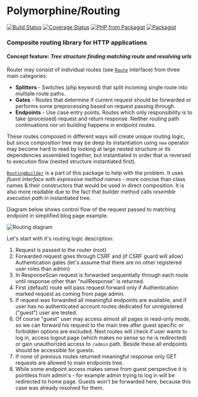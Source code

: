 # Polymorphine/Routing
[![Build Status](https://travis-ci.org/shudd3r/polymorphine-routing.svg?branch=develop)](https://travis-ci.org/shudd3r/polymorphine-routing)
[![Coverage Status](https://coveralls.io/repos/github/shudd3r/polymorphine-routing/badge.svg?branch=develop)](https://coveralls.io/github/shudd3r/polymorphine-routing?branch=develop)
[![PHP from Packagist](https://img.shields.io/packagist/php-v/polymorphine/routing/dev-develop.svg)](https://packagist.org/packages/polymorphine/routing)
[![Packagist](https://img.shields.io/packagist/l/polymorphine/routing.svg)](https://packagist.org/packages/polymorphine/routing)
### Composite routing library for HTTP applications

#### Concept feature: *Tree structure finding matching route and resolving urls*
Router may consist of individual routes (see [`Route`](src/Route.php) interface) from
three main categories:
* **Splitters** - Switches (php keyword) that split incoming single route into multiple
route paths.
* **Gates** - Routes that determine if current request should be forwarded or performs
some preprocessing based on request passing through.
* **Endpoints** - Use case entry points. Routes which only responsibility is to take
(processed) request and return response. Neither routing path continuations nor uri
building happens in endpoint routes.

These routes composed in different ways will create unique routing logic, but since
composition tree may be deep its instantiation using `new` operator may become
hard to read by looking at large nested structure or its dependencies assembled
together, but instantiated in order that is reversed to execution flow (nested
structure instantiated first).

[`RoutingBuilder`](src/Builder/RoutingBuilder.php) is a part of this package to help with
the problem. It uses _fluent interface with expressive method names_ - more concise than
class names & their constructors that would be used in direct composition.
It is also more readable due to the fact that builder method calls _resemble execution
path_ in instantiated tree.

Diagram below shows control flow of the request passed to matching endpoint in simplified blog page example.

![Routing diagram](https://user-images.githubusercontent.com/9908030/48569332-aeb2e980-e901-11e8-810e-4e447df49ce6.png)

Let's start with it's routing logic description:
1. Request is passed to the router (root)
2. Forwarded request goes through CSRF and (if CSRF guard will allow) Authentication gates (let's assume that
   there are no other registered user roles than admin)
3. In ResponseScan request is forwarded sequentially through each route until response other than "nullResponse"
   is returned.
4. First (default) route will pass request forward only if Authentication marked request as coming from
   page admin.
5. If request was forwarded all meaningful endpoints are available, and if user has no authenticated account
   routes dedicated for unregistered ("guest") user are tested.
6. Of course "guest" user may access almost all pages in read-only mode, so we can forward
   his request to the main tree after guest specific or forbidden options are excluded.
   Next routes will check if user wants to log in, access logout page (which makes no sense so he is redirected)
   or gain unauthorized access to `/admin` path. Beside these all endpoints should be accessible for guests.
7. If none of previous routes returned meaningful response only GET requests are allowed to main endpoints tree.
8. While some endpoint access makes sense from guest perspective it is pointless from admin's - for example admin
   trying to log in will be redirected to home page. Guests won't be forwarded here, because this case was
   already resolved for them.
